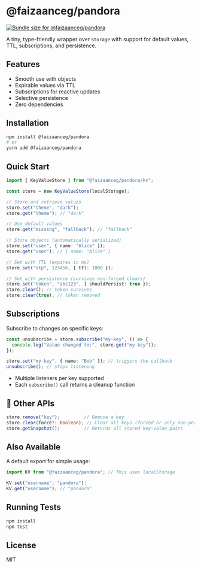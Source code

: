 # @faizaanceg/pandora
<a href="https://pkg-size.dev/@faizaanceg/pandora"><img src="https://pkg-size.dev/badge/bundle/1384" title="Bundle size for @faizaanceg/pandora"></a>

A tiny, type-friendly wrapper over `Storage` with support for default values, TTL, subscriptions, and persistence.

## Features

- Smooth use with objects
- Expirable values via TTL
- Subscriptions for reactive updates
- Selective persistence
- Zero dependencies

## Installation

```sh
npm install @faizaanceg/pandora
# or
yarn add @faizaanceg/pandora
```

## Quick Start

```ts
import { KeyValueStore } from "@faizaanceg/pandora/kv";

const store = new KeyValueStore(localStorage);

// Store and retrieve values
store.set("theme", "dark");
store.get("theme"); // "dark"

// Use default values
store.get("missing", "fallback"); // "fallback"

// Store objects (automatically serialized)
store.set("user", { name: "Alice" });
store.get("user"); // { name: "Alice" }

// Set with TTL (expires in ms)
store.set("otp", 123456, { ttl: 1000 });

// Set with persistence (survives non-forced clears)
store.set("token", "abc123", { shouldPersist: true });
store.clear(); // token survives
store.clear(true); // token removed
```

## Subscriptions

Subscribe to changes on specific keys:

```ts
const unsubscribe = store.subscribe("my-key", () => {
  console.log("Value changed to:", store.get("my-key"));
});

store.set("my-key", { name: "Bob" }); // triggers the callback
unsubscribe(); // stops listening
```

- Multiple listeners per key supported
- Each `subscribe()` call returns a cleanup function

## 🧹 Other APIs

```ts
store.remove("key");         // Remove a key
store.clear(force?: boolean); // Clear all keys (forced or only non-persistent)
store.getSnapshot();         // Returns all stored key-value pairs
```

## Also Available

A default export for simple usage:

```ts
import KV from "@faizaanceg/pandora"; // This uses localStorage

KV.set("username", "pandora");
KV.get("username"); // "pandora"
```

## Running Tests

```sh
npm install
npm test
```

## License

MIT
